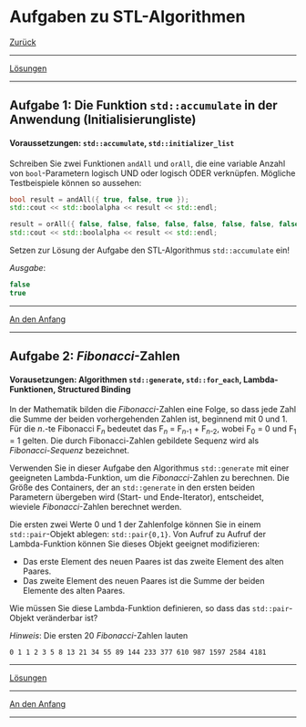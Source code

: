 # Aufgaben zu STL-Algorithmen

[Zurück](Exercises.md)

---

[Lösungen](Exercises_03_Algorithms.cpp)

---

## Aufgabe 1: Die Funktion `std::accumulate` in der Anwendung (Initialisierungliste)

#### Voraussetzungen: `std::accumulate`, `std::initializer_list`

Schreiben Sie zwei Funktionen `andAll` und `orAll`, die eine variable Anzahl von `bool`-Parametern
logisch UND oder logisch ODER verknüpfen. Mögliche Testbeispiele können so aussehen:

```cpp
bool result = andAll({ true, false, true });
std::cout << std::boolalpha << result << std::endl;

result = orAll({ false, false, false, false, false, false, false, false, false, true });
std::cout << std::boolalpha << result << std::endl;
```

Setzen zur Lösung der Aufgabe den STL-Algorithmus `std::accumulate` ein!

*Ausgabe*:

```cpp
false
true
```

---

[An den Anfang](#Aufgaben-zu-STL-Algorithmen)

---

## Aufgabe 2: *Fibonacci*-Zahlen

#### Vorausetzungen: Algorithmen `std::generate`, `std::for_each`, Lambda-Funktionen, Structured Binding

In der Mathematik bilden die *Fibonacci*-Zahlen eine Folge,
so dass jede Zahl die Summe der beiden vorhergehenden Zahlen ist, beginnend mit 0 und 1. 
Für die *n*.-te Fibonacci F<sub>*n*</sub> bedeutet das F<sub>*n*</sub> = F<sub>*n*-1</sub> + F<sub>*n*-2</sub>,
wobei F<sub>0</sub> = 0 und F<sub>1</sub> = 1 gelten.
Die durch Fibonacci-Zahlen gebildete Sequenz wird als *Fibonacci*-*Sequenz* bezeichnet.

Verwenden Sie in dieser Aufgabe den Algorithmus `std::generate` mit einer geeigneten Lambda-Funktion,
um die *Fibonacci*-Zahlen zu berechnen. Die Größe des Containers, der an `std::generate` 
in den ersten beiden Parametern übergeben wird (Start- und Ende-Iterator), entscheidet, 
wieviele *Fibonacci*-Zahlen berechnet werden.

Die ersten zwei Werte 0 und 1 der Zahlenfolge können Sie in einem `std::pair`-Objekt ablegen: `std::pair{0,1}`.
Von Aufruf zu Aufruf der Lambda-Funktion können Sie dieses Objekt geeignet modifizieren:

  * Das erste Element des neuen Paares ist das zweite Element des alten Paares.
  * Das zweite Element des neuen Paares ist die Summe der beiden Elemente des alten Paares.

Wie müssen Sie diese Lambda-Funktion definieren, so dass das `std::pair`-Objekt veränderbar ist?

*Hinweis*: Die ersten 20 *Fibonacci*-Zahlen lauten

```
0 1 1 2 3 5 8 13 21 34 55 89 144 233 377 610 987 1597 2584 4181
```

---

[Lösungen](Exercises_03_Algorithms.cpp)

---

[An den Anfang](#Aufgaben-zu-STL-Algorithmen)

---
